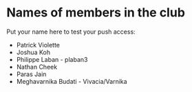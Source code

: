 Names of members in the club
===========================

Put your name here to test your push access:
- Patrick Violette
- Joshua Koh
- Philippe Laban - plaban3
- Nathan Cheek
- Paras Jain
- Meghavarnika Budati - Vivacia/Varnika
